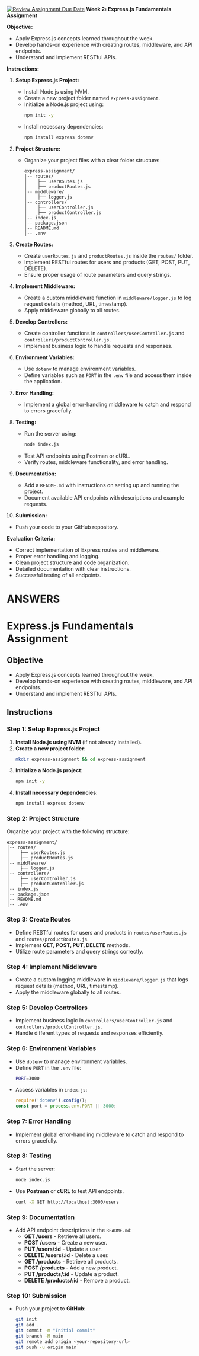 [![Review Assignment Due Date](https://classroom.github.com/assets/deadline-readme-button-22041afd0340ce965d47ae6ef1cefeee28c7c493a6346c4f15d667ab976d596c.svg)](https://classroom.github.com/a/-gq_FNSX)
**Week 2: Express.js Fundamentals Assignment**

**Objective:**

- Apply Express.js concepts learned throughout the week.
- Develop hands-on experience with creating routes, middleware, and API endpoints.
- Understand and implement RESTful APIs.

**Instructions:**

1. **Setup Express.js Project:**

   - Install Node.js using NVM.
   - Create a new project folder named `express-assignment`.
   - Initialize a Node.js project using:
     ```sh
     npm init -y
     ```
   - Install necessary dependencies:
     ```sh
     npm install express dotenv
     ```

2. **Project Structure:**

   - Organize your project files with a clear folder structure:
     ```
     express-assignment/
     │-- routes/
     │    ├── userRoutes.js
     │    ├── productRoutes.js
     │-- middleware/
     │    ├── logger.js
     │-- controllers/
     │    ├── userController.js
     │    ├── productController.js
     │-- index.js
     │-- package.json
     │-- README.md
     │-- .env
     ```

3. **Create Routes:**

   - Create `userRoutes.js` and `productRoutes.js` inside the `routes/` folder.
   - Implement RESTful routes for users and products (GET, POST, PUT, DELETE).
   - Ensure proper usage of route parameters and query strings.

4. **Implement Middleware:**

   - Create a custom middleware function in `middleware/logger.js` to log request details (method, URL, timestamp).
   - Apply middleware globally to all routes.

5. **Develop Controllers:**

   - Create controller functions in `controllers/userController.js` and `controllers/productController.js`.
   - Implement business logic to handle requests and responses.

6. **Environment Variables:**

   - Use `dotenv` to manage environment variables.
   - Define variables such as `PORT` in the `.env` file and access them inside the application.

7. **Error Handling:**

   - Implement a global error-handling middleware to catch and respond to errors gracefully.

8. **Testing:**

   - Run the server using:
     ```sh
     node index.js
     ```
   - Test API endpoints using Postman or cURL.
   - Verify routes, middleware functionality, and error handling.

9. **Documentation:**

   - Add a `README.md` with instructions on setting up and running the project.
   - Document available API endpoints with descriptions and example requests.

10. **Submission:**

   - Push your code to your GitHub repository.

**Evaluation Criteria:**

- Correct implementation of Express routes and middleware.
- Proper error handling and logging.
- Clean project structure and code organization.
- Detailed documentation with clear instructions.
- Successful testing of all endpoints.









# ANSWERS
# Express.js Fundamentals Assignment

## Objective
- Apply Express.js concepts learned throughout the week.
- Develop hands-on experience with creating routes, middleware, and API endpoints.
- Understand and implement RESTful APIs.

## Instructions

### Step 1: Setup Express.js Project
1. **Install Node.js using NVM** (if not already installed).
2. **Create a new project folder**:
   ```sh
   mkdir express-assignment && cd express-assignment
   ```
3. **Initialize a Node.js project**:
   ```sh
   npm init -y
   ```
4. **Install necessary dependencies**:
   ```sh
   npm install express dotenv
   ```

### Step 2: Project Structure
Organize your project with the following structure:
```
express-assignment/
│-- routes/
│    ├── userRoutes.js
│    ├── productRoutes.js
│-- middleware/
│    ├── logger.js
│-- controllers/
│    ├── userController.js
│    ├── productController.js
│-- index.js
│-- package.json
│-- README.md
│-- .env
```

### Step 3: Create Routes
- Define RESTful routes for users and products in `routes/userRoutes.js` and `routes/productRoutes.js`.
- Implement **GET, POST, PUT, DELETE** methods.
- Utilize route parameters and query strings correctly.

### Step 4: Implement Middleware
- Create a custom logging middleware in `middleware/logger.js` that logs request details (method, URL, timestamp).
- Apply the middleware globally to all routes.

### Step 5: Develop Controllers
- Implement business logic in `controllers/userController.js` and `controllers/productController.js`.
- Handle different types of requests and responses efficiently.

### Step 6: Environment Variables
- Use `dotenv` to manage environment variables.
- Define `PORT` in the `.env` file:
  ```sh
  PORT=3000
  ```
- Access variables in `index.js`:
  ```js
  require('dotenv').config();
  const port = process.env.PORT || 3000;
  ```

### Step 7: Error Handling
- Implement global error-handling middleware to catch and respond to errors gracefully.

### Step 8: Testing
- Start the server:
  ```sh
  node index.js
  ```
- Use **Postman** or **cURL** to test API endpoints.
  ```sh
  curl -X GET http://localhost:3000/users
  ```

### Step 9: Documentation
- Add API endpoint descriptions in the `README.md`:
  - **GET /users** - Retrieve all users.
  - **POST /users** - Create a new user.
  - **PUT /users/:id** - Update a user.
  - **DELETE /users/:id** - Delete a user.
  - **GET /products** - Retrieve all products.
  - **POST /products** - Add a new product.
  - **PUT /products/:id** - Update a product.
  - **DELETE /products/:id** - Remove a product.

### Step 10: Submission
- Push your project to **GitHub**:
  ```sh
  git init
  git add .
  git commit -m "Initial commit"
  git branch -M main
  git remote add origin <your-repository-url>
  git push -u origin main
  ```




